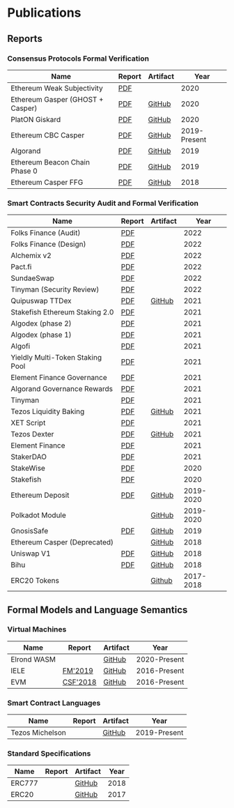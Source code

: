 # Publications

## Reports

### Consensus Protocols Formal Verification

| Name | Report | Artifact | Year |
| ---- | ------ | -------- | ---- |
| Ethereum Weak Subjectivity | [PDF](https://github.com/runtimeverification/beacon-chain-verification/blob/master/weak-subjectivity/weak-subjectivity-analysis.pdf) |  | 2020 |
| Ethereum Gasper (GHOST + Casper) | [PDF](reports/consensus-protocols/Ethereum-Gasper.pdf) | [GitHub](https://github.com/runtimeverification/beacon-chain-verification) | 2020 |
| PlatON Giskard | [PDF](reports/consensus-protocols/PlatON-Giskard.pdf) | [GitHub](https://github.com/runtimeverification/giskard-verification) | 2020 |
| Ethereum CBC Casper | [PDF](reports/consensus-protocols/CBC-Casper.pdf) | [GitHub](https://github.com/runtimeverification/casper-cbc-proofs) | 2019-Present |
| Algorand | [PDF](reports/consensus-protocols/Algorand.pdf) | [GitHub](https://github.com/runtimeverification/algorand-verification) | 2019 |
| Ethereum Beacon Chain Phase 0 | [PDF](reports/consensus-protocols/Ethereum-BeaconChain.pdf) | [GitHub](https://github.com/runtimeverification/beacon-chain-spec) | 2019 |
| Ethereum Casper FFG | [PDF](reports/consensus-protocols/Ethereum-Casper.pdf) | [GitHub](https://github.com/runtimeverification/casper-proofs) | 2018 |

### Smart Contracts Security Audit and Formal Verification

| Name | Report | Artifact | Year |
| ---- | ------ | -------- | ---- |
| Folks Finance (Audit) | [PDF](reports/smart-contracts/Folks-Finance-Code-Audit.pdf) | | 2022 |
| Folks Finance (Design) | [PDF](reports/smart-contracts/Folks-Finance-Design-Review.pdf) | | 2022 |
| Alchemix v2 | [PDF](reports/smart-contracts/Alchemix_v2.pdf) | | 2022 |
| Pact.fi    | [PDF](reports/smart-contracts/Pact_Fi.pdf) | | 2022 |
| SundaeSwap | [PDF](reports/smart-contracts/SundaeSwap.pdf) | | 2022 |
| Tinyman (Security Review) | [PDF](reports/smart-contracts/Tinyman-security-review.pdf) | | 2022 |
| Quipuswap TTDex | [PDF](reports/smart-contracts/Quipuswap.pdf) | [GitHub](reports/smart-contracts/Quipuswap-analysis.md) | 2021 |
| Stakefish Ethereum Staking 2.0 | [PDF](reports/smart-contracts/stakefish-ethereum-staking-audit-report.pdf) | | 2021 |
| Algodex (phase 2) | [PDF](reports/smart-contracts/Algodex_Dec.pdf)| | 2021 |
| Algodex (phase 1) | [PDF](reports/smart-contracts/Algodex_Jan.pdf)| | 2021 |
| Algofi | [PDF](reports/smart-contracts/Algofi.pdf) | | 2021 |
| Yieldly Multi-Token Staking Pool | [PDF](reports/smart-contracts/yieldly-multi-pool-audit-report.pdf) | | 2021 |
| Element Finance Governance | [PDF](reports/smart-contracts/Element_Finance_Governance_Security_Audit_Report.pdf) | | 2021 |
| Algorand Governance Rewards | [PDF](reports/smart-contracts/Algorand_Governance_Rewards_audit_report.pdf) | | 2021 |
| Tinyman | [PDF](reports/smart-contracts/Tinyman.pdf) | | 2021 |
| Tezos Liquidity Baking | [PDF](reports/smart-contracts/Tezos-Dexter-Liquidity-Baking.pdf) | [GitHub](https://github.com/runtimeverification/michelson-semantics/tree/master/tests/proofs/liquidity-baking) | 2021 |
| XET Script | [PDF](reports/smart-contracts/XET-script.pdf) | | 2021 |
| Tezos Dexter | [PDF](reports/smart-contracts/Tezos-Dexter.pdf) | [GitHub](https://github.com/runtimeverification/michelson-semantics/tree/master/tests/proofs/dexter) | 2021 |
| Element Finance | [PDF](reports/smart-contracts/ElementFinance.pdf) | | 2021 |
| StakerDAO | [PDF](reports/smart-contracts/StakerDAO.pdf) | | 2021 |
| StakeWise | [PDF](reports/smart-contracts/StakeWise.pdf) | | 2020 |
| Stakefish | [PDF](reports/smart-contracts/Stakefish-BatchDeposit.pdf) | | 2020 |
| Ethereum Deposit | [PDF](reports/smart-contracts/Ethereum-Deposit.pdf) | [GitHub](https://github.com/runtimeverification/deposit-contract-verification) | 2019-2020 |
| Polkadot Module | | [GitHub](https://github.com/runtimeverification/polkadot-verification) | 2019-2020 |
| GnosisSafe | [PDF](reports/smart-contracts/GnosisSafe.pdf) | [GitHub](https://github.com/runtimeverification/verified-smart-contracts/tree/master/gnosis) | 2019 |
| Ethereum Casper (Deprecated) | | [GitHub](https://github.com/runtimeverification/verified-smart-contracts/tree/master/casper) | 2018 |
| Uniswap V1 | [PDF](reports/smart-contracts/Uniswap-V1.pdf) | [GitHub](https://github.com/runtimeverification/verified-smart-contracts/tree/master/uniswap) | 2018 |
| Bihu | [PDF](reports/smart-contracts/Bihu.pdf) | [GitHub](https://github.com/runtimeverification/verified-smart-contracts/tree/master/bihu) | 2018 |
| ERC20 Tokens | | [Github](https://github.com/runtimeverification/verified-smart-contracts/tree/master/erc20) | 2017-2018 |

## Formal Models and Language Semantics

### Virtual Machines

| Name | Report | Artifact | Year |
| ---- | ------ | -------- | ---- |
| Elrond WASM | | [GitHub](https://github.com/runtimeverification/elrond-semantics) | 2020-Present |
| IELE | [FM'2019](http://fsl.cs.illinois.edu/FSL/papers/2019/kasampalis-guth-moore-serbanuta-zhang-filaretti-serbanuta-johnson-rosu-2019-fm/kasampalis-guth-moore-serbanuta-zhang-filaretti-serbanuta-johnson-rosu-2019-fm-public.pdf) | [GitHub](https://github.com/runtimeverification/iele-semantics) | 2016-Present |
| EVM | [CSF'2018](https://daejunpark.github.io/kevm.pdf) | [GitHub](https://github.com/kframework/evm-semantics) | 2016-Present |

### Smart Contract Languages

| Name | Report | Artifact | Year |
| ---- | ------ | -------- | ---- |
| Tezos Michelson | | [GitHub](https://github.com/runtimeverification/michelson-semantics) | 2019-Present |

### Standard Specifications

| Name | Report | Artifact | Year |
| ---- | ------ | -------- | ---- |
| ERC777 | | [GitHub](https://github.com/runtimeverification/erc777-semantics) | 2018 |
| ERC20 | | [GitHub](https://github.com/runtimeverification/erc20-semantics) | 2017 |
